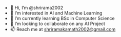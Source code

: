 - 👋 Hi, I’m @shrirama2002
- 👀 I’m interested in AI and Machine Learning
- 🌱 I’m currently learning BSc in Computer Science
- 💞️ I’m looking to collaborate on any AI Project
- 📫 Reach me at shriramakamath2002@gmail.com

<!---
shrirama2002/shrirama2002 is a ✨ special ✨ repository because its `README.md` (this file) appears on your GitHub profile.
You can click the Preview link to take a look at your changes.
--->
